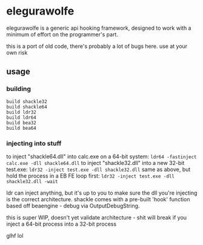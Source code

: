 elegurawolfe
============

elegurawolfe is a generic api hooking framework, designed to work with
a minimum of effort on the programmer's part.

this is a port of old code, there's probably a lot of bugs here. use
at your own risk

## usage

### building

```
build shackle32
build shackle64
build ldr32
build ldr64
build bea32
build bea64
````

### injecting into stuff

to inject "shackle64.dll" into calc.exe on a 64-bit system: `ldr64 -fastinject calc.exe -dll shackle64.dll`
to inject "shackle32.dll" into a new 32-bit test.exe: `ldr32 -inject test.exe -dll shackle32.dll`
same as above, but hold the process in a EB FE loop first: `ldr32 -inject test.exe -dll shackle32.dll -wait`

ldr can inject anything, but it's up to you to make sure the dll you're injecting is the correct architecture.
shackle comes with a pre-built 'hook' function based off beaengine - debug via OutputDebugString.

this is super WIP, doesn't yet validate architecture - shit will break if you inject a 64-bit process into a 32-bit process

glhf lol
